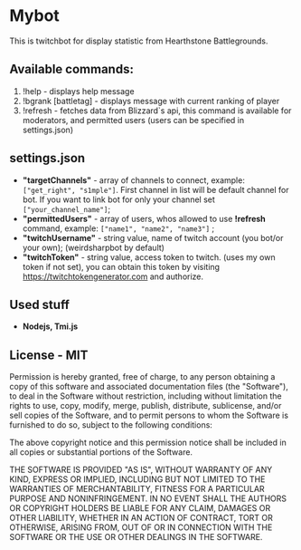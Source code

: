 # Mybot

This is twitchbot for display statistic from Hearthstone Battlegrounds.

## Available commands:

1.  !help - displays help message
2.  !bgrank [battletag] - displays message with current ranking of player
3.  !refresh - fetches data from Blizzard`s api, this command is available for moderators, and permitted users (users can be specified in settings.json)

## settings.json

- **"targetChannels"** - array of channels to connect, example: `["get_right", "s1mple"]`.
  First channel in list will be default channel for bot. If you want to link bot for only your channel set `["your_channel_name"]`;
- **"permittedUsers"** - array of users, whos allowed to use **!refresh** command, example:
  `["name1", "name2", "name3"]` ;
- **"twitchUsername"** - string value, name of twitch account (you bot/or your own); (weirdsharpbot by default)
- **"twitchToken"** - string value, access token to twitch. (uses my own token if not set), you can obtain this token by visiting https://twitchtokengenerator.com and authorize.

## Used stuff

- **Nodejs, Tmi.js**

## License - MIT

Permission is hereby granted, free of charge, to any person obtaining
a copy of this software and associated documentation files (the
"Software"), to deal in the Software without restriction, including
without limitation the rights to use, copy, modify, merge, publish,
distribute, sublicense, and/or sell copies of the Software, and to
permit persons to whom the Software is furnished to do so, subject to
the following conditions:

The above copyright notice and this permission notice shall be
included in all copies or substantial portions of the Software.

THE SOFTWARE IS PROVIDED "AS IS", WITHOUT WARRANTY OF ANY KIND,
EXPRESS OR IMPLIED, INCLUDING BUT NOT LIMITED TO THE WARRANTIES OF
MERCHANTABILITY, FITNESS FOR A PARTICULAR PURPOSE AND
NONINFRINGEMENT. IN NO EVENT SHALL THE AUTHORS OR COPYRIGHT HOLDERS BE
LIABLE FOR ANY CLAIM, DAMAGES OR OTHER LIABILITY, WHETHER IN AN ACTION
OF CONTRACT, TORT OR OTHERWISE, ARISING FROM, OUT OF OR IN CONNECTION
WITH THE SOFTWARE OR THE USE OR OTHER DEALINGS IN THE SOFTWARE.
